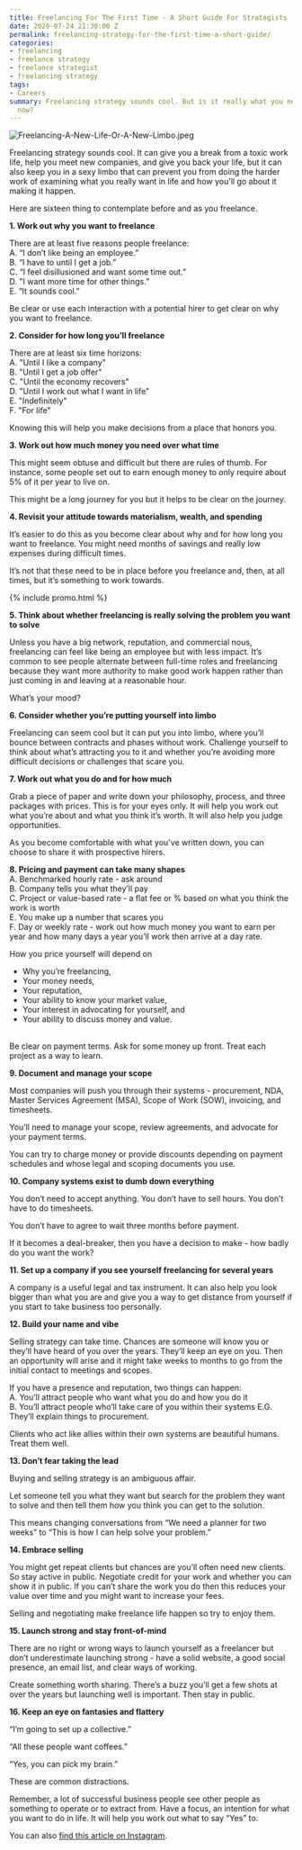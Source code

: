 ```yaml
---
title: Freelancing For The First Time - A Short Guide For Strategists
date: 2020-07-24 21:30:00 Z
permalink: freelancing-strategy-for-the-first-time-a-short-guide/
categories:
- freelancing
- freelance strategy
- freelance strategist
- freelancing strategy
tags:
- Careers
summary: Freelancing strategy sounds cool. But is it really what you need to do right
  now?
---
```


![Freelancing-A-New-Life-Or-A-New-Limbo.jpeg](/uploads/Freelancing-A-New-Life-Or-A-New-Limbo.jpeg)

Freelancing strategy sounds cool. It can give you a break from a toxic work life, help you meet new companies, and give you back your life, but it can also keep you in a sexy limbo that can prevent you from doing the harder work of examining what you really want in life and how you'll go about it making it happen.

Here are sixteen thing to contemplate before and as you freelance.

**1. Work out why you want to freelance**

There are at least five reasons people freelance:
<br>A. “I don’t like being an employee.”
<br>B. “I have to until I get a job.”
<br>C. “I feel disillusioned and want some time out.”
<br>D. "I want more time for other things.”
<br>E. “It sounds cool.”

Be clear or use each interaction with a potential hirer to get clear on why you want to freelance.

**2. Consider for how long you’ll freelance**

There are at least six time horizons:
<br>A. "Until I like a company"
<br>B. "Until I get a job offer"
<br>C. "Until the economy recovers"
<br>D. "Until I work out what I want in life"
<br>E. "Indefinitely"
<br>F. "For life"

Knowing this will help you make decisions from a place that honors you.

**3. Work out how much money you need over what time**

This might seem obtuse and difficult but there are rules of thumb. For instance, some people set out to earn enough money to only require about 5% of it per year to live on.

This might be a long journey for you but it helps to be clear on the journey.

**4. Revisit your attitude towards materialism, wealth, and spending**

It’s easier to do this as you become clear about why and for how long you want to freelance. You might need months of savings and really low expenses during difficult times.

It’s not that these need to be in place before you freelance and, then, at all times, but it’s something to work towards.

{% include promo.html %}

**5. Think about whether freelancing is really solving the problem you want to solve**

Unless you have a big network, reputation, and commercial nous, freelancing can feel like being an employee but with less impact. It’s common to see people alternate between full-time roles and freelancing because they want more authority to make good work happen rather than just coming in and leaving at a reasonable hour. 

What’s your mood?

**6. Consider whether you’re putting yourself into limbo**

Freelancing can seem cool but it can put you into limbo, where you’ll bounce between contracts and phases without work. Challenge yourself to think about what’s attracting you to it and whether you’re avoiding more difficult decisions or challenges that scare you.

**7. Work out what you do and for how much**

Grab a piece of paper and write down your philosophy, process, and three packages with prices. This is for your eyes only. It will help you work out what you’re about and what you think it’s worth. It will also help you judge opportunities.

As you become comfortable with what you've written down, you can choose to share it with prospective hirers.

**8. Pricing and payment can take many shapes**
<br>A. Benchmarked hourly rate - ask around
<br>B. Company tells you what they’ll pay
<br>C. Project or value-based rate - a flat fee or % based on what you think the work is worth
<br>E. You make up a number that scares you
<br>F. Day or weekly rate - work out how much money you want to earn per year and how many days a year you’ll work then arrive at a day rate.

How you price yourself will depend on
* Why you’re freelancing,
* Your money needs,
* Your reputation,
* Your ability to know your market value,
* Your interest in advocating for yourself, and
* Your ability to discuss money and value.

<br>Be clear on payment terms. Ask for some money up front. Treat each project as a way to learn.

**9. Document and manage your scope**

Most companies will push you through their systems - procurement, NDA, Master Services Agreement (MSA), Scope of Work (SOW), invoicing, and timesheets.

You’ll need to manage your scope, review agreements, and advocate for your payment terms.

You can try to charge money or provide discounts depending on payment schedules and whose legal and scoping documents you use.

**10. Company systems exist to dumb down everything**

You don’t need to accept anything. You don’t have to sell hours. You don’t have to do timesheets.

You don’t have to agree to wait three months before payment.

If it becomes a deal-breaker, then you have a decision to make - how badly do you want the work?

**11. Set up a company if you see yourself freelancing for several years**

A company is a useful legal and tax instrument. It can also help you look bigger than what you are and give you a way to get distance from yourself if you start to take business too personally.

**12. Build your name and vibe**

Selling strategy can take time. Chances are someone will know you or they’ll have heard of you over the years. They’ll keep an eye on you. Then an opportunity will arise and it might take weeks to months to go from the initial contact to meetings and scopes.

If you have a presence and reputation, two things can happen:
<br>A. You’ll attract people who want what you do and how you do it
<br>B. You’ll attract people who’ll take care
of you within their systems
E.G. They’ll explain things to procurement.

Clients who act like allies within their own systems
are beautiful humans. Treat them well.

**13. Don’t fear taking the lead**

Buying and selling strategy is an ambiguous affair.

Let someone tell you what they want but search for the problem they want to solve and then tell them how you think you can get to the solution.

This means changing conversations from “We need a planner for two weeks” to “This is how I can help solve your problem.”

**14. Embrace selling**

You might get repeat clients but chances are you’ll often need new clients. So stay active in public.
Negotiate credit for your work and whether you can show it in public. If you can’t share the work you do then this reduces your value over time and you might want to increase your fees.

Selling and negotiating make freelance life happen so try to enjoy them.

**15. Launch strong and stay front-of-mind**

There are no right or wrong ways to launch yourself as a freelancer but don’t underestimate launching strong - have a solid website, a good social presence, an email list, and clear ways of working.

Create something worth sharing. There’s a buzz you’ll get a few shots at over the years but launching well is important. Then stay in public.

**16. Keep an eye on fantasies and flattery**

“I’m going to set up a collective.”

“All these people want coffees.”

“Yes, you can pick my brain.”

These are common distractions.

Remember, a lot of successful business people see other people as something to operate or to extract from. Have a focus, an intention for what you want to do in life. It will help you work out what to say “Yes” to.

You can also [find this article on Instagram](https://www.instagram.com/markpollard/).